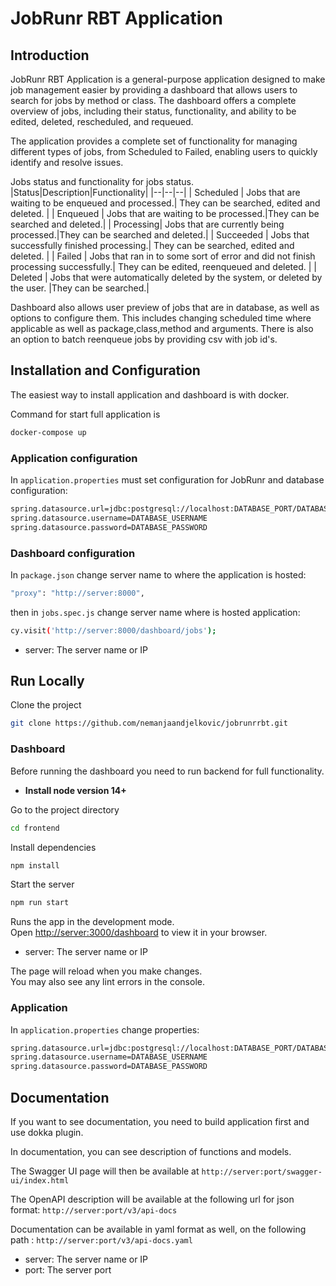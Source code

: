 
# JobRunr RBT Application

## Introduction

JobRunr RBT Application is a general-purpose application designed to make job management easier by providing a dashboard that allows users to search for jobs by method or class. The dashboard offers a complete overview of jobs, including their status, functionality, and ability to be edited, deleted, rescheduled, and requeued.

The application provides a complete set of functionality for managing different types of jobs, from Scheduled to Failed, enabling users to quickly identify and resolve issues.

Jobs status and functionality for jobs status.
|Status|Description|Functionality|
|--|--|--|
| Scheduled | Jobs that are waiting to be enqueued and processed.| They can be searched, edited and deleted. |
| Enqueued | Jobs that are waiting to be processed.|They can be searched and deleted.|
| Processing| Jobs that are currently being processed.|They can be searched and deleted.|
| Succeeded | Jobs that successfully finished processing.| They can be searched, edited and deleted. |
| Failed | Jobs that ran in to some sort of error and did not finish processing successfully.| They can be edited, reenqueued and deleted. |
| Deleted | Jobs that were automatically deleted by the system, or deleted by the user. |They can be searched.|

Dashboard also allows user preview of jobs that are in database, as well as options to configure them. This includes changing scheduled time where applicable as well as package,class,method and arguments.
There is also an option to batch reenqueue jobs by providing csv with job id's.
## Installation and Configuration
The easiest way to install application and dashboard is with docker.

Command for start full application is
```bash
docker-compose up
```
    
### Application configuration

In `application.properties` must set configuration for JobRunr and database configuration:

```bash
spring.datasource.url=jdbc:postgresql://localhost:DATABASE_PORT/DATABASE_NAME
spring.datasource.username=DATABASE_USERNAME
spring.datasource.password=DATABASE_PASSWORD

```

### Dashboard configuration


In `package.json` change server name to where the application is hosted:

```bash
"proxy": "http://server:8000",
```
then in `jobs.spec.js` change server name where is hosted application:
```bash
cy.visit('http://server:8000/dashboard/jobs');
```

- server: The server name or IP

    
## Run Locally

Clone the project

```bash
git clone https://github.com/nemanjaandjelkovic/jobrunrrbt.git
```

### Dashboard

Before running the dashboard you need to run backend for full functionality.

- **Install node version 14+**

Go to the project directory

```bash
cd frontend
```

Install dependencies

```bash
npm install
```

Start the server

```bash
npm run start
```

Runs the app in the development mode.\
Open [http://server:3000/dashboard](http://server:3000/dashboard) to view it in your browser.

- server: The server name or IP

The page will reload when you make changes. \
You may also see any lint errors in the console.

### Application

In `application.properties` change properties:
```bash
spring.datasource.url=jdbc:postgresql://localhost:DATABASE_PORT/DATABASE_NAME
spring.datasource.username=DATABASE_USERNAME
spring.datasource.password=DATABASE_PASSWORD
```


## Documentation

If you want to see documentation, you need to build application first and use dokka plugin.

In documentation, you can see description of functions and models.

The Swagger UI page will then be available at `http://server:port/swagger-ui/index.html`  

The OpenAPI description will be available at the following url for json format: `http://server:port/v3/api-docs `

Documentation can be available in yaml format as well, on the following path : `http://server:port/v3/api-docs.yaml`

- server: The server name or IP
- port: The server port

